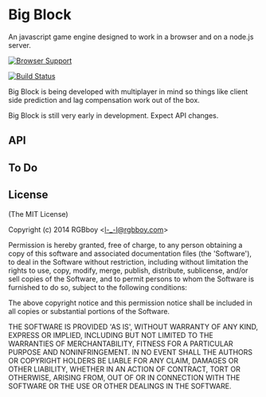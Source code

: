 # Big Block

An javascript game engine designed to work in a browser and on a node.js 
server.

[![Browser Support](https://ci.testling.com/RGBboy/big-block.png)
](https://ci.testling.com/RGBboy/big-block)

[![Build Status](https://secure.travis-ci.org/RGBboy/big-block.png)](http://travis-ci.org/RGBboy/big-block)

Big Block is being developed with multiplayer in mind so things like 
client side prediction and lag compensation work out of the box.

Big Block is still very early in development. Expect API changes.

## API

## To Do

## License 

(The MIT License)

Copyright (c) 2014 RGBboy &lt;l-_-l@rgbboy.com&gt;

Permission is hereby granted, free of charge, to any person obtaining
a copy of this software and associated documentation files (the
'Software'), to deal in the Software without restriction, including
without limitation the rights to use, copy, modify, merge, publish,
distribute, sublicense, and/or sell copies of the Software, and to
permit persons to whom the Software is furnished to do so, subject to
the following conditions:

The above copyright notice and this permission notice shall be
included in all copies or substantial portions of the Software.

THE SOFTWARE IS PROVIDED 'AS IS', WITHOUT WARRANTY OF ANY KIND,
EXPRESS OR IMPLIED, INCLUDING BUT NOT LIMITED TO THE WARRANTIES OF
MERCHANTABILITY, FITNESS FOR A PARTICULAR PURPOSE AND NONINFRINGEMENT.
IN NO EVENT SHALL THE AUTHORS OR COPYRIGHT HOLDERS BE LIABLE FOR ANY
CLAIM, DAMAGES OR OTHER LIABILITY, WHETHER IN AN ACTION OF CONTRACT,
TORT OR OTHERWISE, ARISING FROM, OUT OF OR IN CONNECTION WITH THE
SOFTWARE OR THE USE OR OTHER DEALINGS IN THE SOFTWARE.